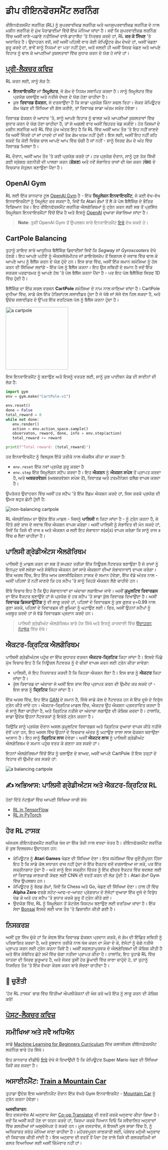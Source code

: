<!--
CO_OP_TRANSLATOR_METADATA:
{
  "original_hash": "dbacf9b1915612981d76059678e563e5",
  "translation_date": "2025-08-26T10:15:03+00:00",
  "source_file": "lessons/6-Other/22-DeepRL/README.md",
  "language_code": "pa"
}
-->
# ਡੀਪ ਰੀਇਨਫੋਰਸਮੈਂਟ ਲਰਨਿੰਗ

ਰੀਇਨਫੋਰਸਮੈਂਟ ਲਰਨਿੰਗ (RL) ਨੂੰ ਸੁਪਰਵਾਈਜ਼ਡ ਲਰਨਿੰਗ ਅਤੇ ਅਨਸੁਪਰਵਾਈਜ਼ਡ ਲਰਨਿੰਗ ਦੇ ਨਾਲ ਮਸ਼ੀਨ ਲਰਨਿੰਗ ਦੇ ਮੁੱਖ ਪੈਰਾਡਾਈਮਾਂ ਵਿੱਚੋਂ ਇੱਕ ਮੰਨਿਆ ਜਾਂਦਾ ਹੈ। ਜਦੋਂ ਕਿ ਸੁਪਰਵਾਈਜ਼ਡ ਲਰਨਿੰਗ ਵਿੱਚ ਅਸੀਂ ਜਾਣੇ-ਪਛਾਣੇ ਨਤੀਜਿਆਂ ਵਾਲੇ ਡਾਟਾਸੈਟ 'ਤੇ ਨਿਰਭਰ ਕਰਦੇ ਹਾਂ, RL **ਕਰ ਕੇ ਸਿੱਖਣ** 'ਤੇ ਅਧਾਰਿਤ ਹੈ। ਉਦਾਹਰਨ ਵਜੋਂ, ਜਦੋਂ ਅਸੀਂ ਪਹਿਲੀ ਵਾਰ ਕੋਈ ਕੰਪਿਊਟਰ ਗੇਮ ਦੇਖਦੇ ਹਾਂ, ਅਸੀਂ ਖੇਡਣਾ ਸ਼ੁਰੂ ਕਰਦੇ ਹਾਂ, ਭਾਵੇਂ ਸਾਨੂੰ ਨਿਯਮਾਂ ਦਾ ਪਤਾ ਨਹੀਂ ਹੁੰਦਾ, ਅਤੇ ਜਲਦੀ ਹੀ ਅਸੀਂ ਸਿਰਫ ਖੇਡਣ ਅਤੇ ਆਪਣੇ ਵਿਹਾਰ ਨੂੰ ਢਾਲ ਕੇ ਆਪਣੀਆਂ ਕੁਸ਼ਲਤਾਵਾਂ ਵਿੱਚ ਸੁਧਾਰ ਕਰਨ ਦੇ ਯੋਗ ਹੋ ਜਾਂਦੇ ਹਾਂ।

## [ਪ੍ਰੀ-ਲੈਕਚਰ ਕਵਿਜ਼](https://ff-quizzes.netlify.app/en/ai/quiz/43)

RL ਕਰਨ ਲਈ, ਸਾਨੂੰ ਲੋੜ ਹੈ:

* **ਇਨਵਾਇਰਮੈਂਟ** ਜਾਂ **ਸਿਮੂਲੇਟਰ**, ਜੋ ਗੇਮ ਦੇ ਨਿਯਮ ਸਥਾਪਿਤ ਕਰਦਾ ਹੈ। ਸਾਨੂੰ ਸਿਮੂਲੇਟਰ ਵਿੱਚ ਪ੍ਰਯੋਗ ਚਲਾਉਣ ਅਤੇ ਨਤੀਜੇ ਦੇਖਣ ਦੇ ਯੋਗ ਹੋਣਾ ਚਾਹੀਦਾ ਹੈ।
* ਕੁਝ **ਰਿਵਾਰਡ ਫੰਕਸ਼ਨ**, ਜੋ ਦਰਸਾਉਂਦਾ ਹੈ ਕਿ ਸਾਡਾ ਪ੍ਰਯੋਗ ਕਿੰਨਾ ਸਫਲ ਰਿਹਾ। ਜੇਕਰ ਕੰਪਿਊਟਰ ਗੇਮ ਖੇਡਣ ਦੀ ਸਿੱਖਿਆ ਦੀ ਗੱਲ ਕਰੀਏ, ਤਾਂ ਰਿਵਾਰਡ ਸਾਡਾ ਅੰਤਮ ਸਕੋਰ ਹੋਵੇਗਾ।

ਰਿਵਾਰਡ ਫੰਕਸ਼ਨ ਦੇ ਆਧਾਰ 'ਤੇ, ਸਾਨੂੰ ਆਪਣੇ ਵਿਹਾਰ ਨੂੰ ਢਾਲਣ ਅਤੇ ਆਪਣੀਆਂ ਕੁਸ਼ਲਤਾਵਾਂ ਵਿੱਚ ਸੁਧਾਰ ਕਰਨ ਦੇ ਯੋਗ ਹੋਣਾ ਚਾਹੀਦਾ ਹੈ, ਤਾਂ ਜੋ ਅਗਲੀ ਵਾਰ ਅਸੀਂ ਬਿਹਤਰ ਖੇਡ ਸਕੀਏ। ਹੋਰ ਕਿਸਮਾਂ ਦੇ ਮਸ਼ੀਨ ਲਰਨਿੰਗ ਅਤੇ RL ਵਿੱਚ ਮੁੱਖ ਅੰਤਰ ਇਹ ਹੈ ਕਿ RL ਵਿੱਚ ਅਸੀਂ ਆਮ ਤੌਰ 'ਤੇ ਇਹ ਨਹੀਂ ਜਾਣਦੇ ਕਿ ਅਸੀਂ ਜਿੱਤਦੇ ਹਾਂ ਜਾਂ ਹਾਰਦੇ ਹਾਂ ਜਦੋਂ ਤੱਕ ਗੇਮ ਖਤਮ ਨਹੀਂ ਹੁੰਦੀ। ਇਸ ਲਈ, ਅਸੀਂ ਇਹ ਨਹੀਂ ਕਹਿ ਸਕਦੇ ਕਿ ਕੋਈ ਵਿਸ਼ੇਸ਼ ਚਾਲ ਆਪਣੇ ਆਪ ਵਿੱਚ ਚੰਗੀ ਹੈ ਜਾਂ ਨਹੀਂ - ਸਾਨੂੰ ਸਿਰਫ ਗੇਮ ਦੇ ਅੰਤ ਵਿੱਚ ਰਿਵਾਰਡ ਮਿਲਦਾ ਹੈ।

RL ਦੌਰਾਨ, ਅਸੀਂ ਆਮ ਤੌਰ 'ਤੇ ਕਈ ਪ੍ਰਯੋਗ ਕਰਦੇ ਹਾਂ। ਹਰ ਪ੍ਰਯੋਗ ਦੌਰਾਨ, ਸਾਨੂੰ ਹੁਣ ਤੱਕ ਸਿੱਖੀ ਗਈ ਸ੍ਰੇਸ਼ਠ ਰਣਨੀਤੀ ਦੀ ਪਾਲਣਾ ਕਰਨ (**ਸ਼ੋਸ਼ਣ**) ਅਤੇ ਨਵੇਂ ਸੰਭਾਵਿਤ ਰਾਜਾਂ ਦੀ ਖੋਜ ਕਰਨ (**ਖੋਜ**) ਦੇ ਵਿਚਕਾਰ ਸੰਤੁਲਨ ਬਣਾਉਣਾ ਪੈਂਦਾ ਹੈ।

## OpenAI Gym

RL ਲਈ ਇੱਕ ਸ਼ਾਨਦਾਰ ਟੂਲ [OpenAI Gym](https://gym.openai.com/) ਹੈ - ਇੱਕ **ਸਿਮੂਲੇਸ਼ਨ ਇਨਵਾਇਰਮੈਂਟ**, ਜੋ ਕਈ ਵੱਖ-ਵੱਖ ਇਨਵਾਇਰਮੈਂਟਾਂ ਨੂੰ ਸਿਮੂਲੇਟ ਕਰ ਸਕਦਾ ਹੈ, ਜਿਵੇਂ ਕਿ Atari ਗੇਮਾਂ ਤੋਂ ਲੈ ਕੇ ਪੋਲ ਬੈਲੈਂਸਿੰਗ ਦੇ ਭੌਤਿਕ ਵਿਗਿਆਨ ਤੱਕ। ਇਹ ਰੀਇਨਫੋਰਸਮੈਂਟ ਲਰਨਿੰਗ ਐਲਗੋਰਿਥਮਾਂ ਨੂੰ ਟ੍ਰੇਨ ਕਰਨ ਲਈ ਸਭ ਤੋਂ ਪ੍ਰਸਿੱਧ ਸਿਮੂਲੇਸ਼ਨ ਇਨਵਾਇਰਮੈਂਟਾਂ ਵਿੱਚੋਂ ਇੱਕ ਹੈ ਅਤੇ ਇਸਨੂੰ [OpenAI](https://openai.com/) ਦੁਆਰਾ ਸੰਭਾਲਿਆ ਜਾਂਦਾ ਹੈ।

> **Note**: ਤੁਸੀਂ OpenAI Gym ਤੋਂ ਉਪਲਬਧ ਸਾਰੇ ਇਨਵਾਇਰਮੈਂਟ [ਇਥੇ](https://gym.openai.com/envs/#classic_control) ਦੇਖ ਸਕਦੇ ਹੋ।

## CartPole Balancing

ਤੁਹਾਨੂੰ ਸ਼ਾਇਦ ਸਾਰੇ ਆਧੁਨਿਕ ਬੈਲੈਂਸਿੰਗ ਡਿਵਾਈਸਾਂ ਜਿਵੇਂ ਕਿ *Segway* ਜਾਂ *Gyroscooters* ਦੇਖੇ ਹੋਣਗੇ। ਇਹ ਆਪਣੇ ਪਹੀਏ ਨੂੰ ਐਕਸਲੇਰੋਮੀਟਰ ਜਾਂ ਗਾਇਰੋਸਕੋਪ ਤੋਂ ਸਿਗਨਲ ਦੇ ਜਵਾਬ ਵਿੱਚ ਢਾਲ ਕੇ ਆਪਣੇ ਆਪ ਨੂੰ ਬੈਲੈਂਸ ਕਰਨ ਦੇ ਯੋਗ ਹੁੰਦੇ ਹਨ। ਇਸ ਭਾਗ ਵਿੱਚ, ਅਸੀਂ ਇੱਕ ਸਮਾਨ ਸਮੱਸਿਆ ਨੂੰ ਹੱਲ ਕਰਨ ਦੀ ਸਿੱਖਿਆ ਲਵਾਂਗੇ - ਇੱਕ ਪੋਲ ਨੂੰ ਬੈਲੈਂਸ ਕਰਨਾ। ਇਹ ਉਸ ਸਥਿਤੀ ਦੇ ਸਮਾਨ ਹੈ ਜਦੋਂ ਇੱਕ ਸਰਕਸ ਪਰਫਾਰਮਰ ਨੂੰ ਆਪਣੇ ਹੱਥ 'ਤੇ ਪੋਲ ਬੈਲੈਂਸ ਕਰਨਾ ਪੈਂਦਾ ਹੈ - ਪਰ ਇਹ ਪੋਲ ਬੈਲੈਂਸਿੰਗ ਸਿਰਫ 1D ਵਿੱਚ ਹੁੰਦੀ ਹੈ।

ਬੈਲੈਂਸਿੰਗ ਦਾ ਇੱਕ ਸਰਲ ਵਰਜਨ **CartPole** ਸਮੱਸਿਆ ਦੇ ਨਾਮ ਨਾਲ ਜਾਣਿਆ ਜਾਂਦਾ ਹੈ। CartPole ਦੁਨੀਆ ਵਿੱਚ, ਸਾਡੇ ਕੋਲ ਇੱਕ ਹੋਰਿਜ਼ਾਂਟਲ ਸਲਾਈਡਰ ਹੁੰਦਾ ਹੈ ਜੋ ਖੱਬੇ ਜਾਂ ਸੱਜੇ ਵੱਲ ਹਿਲ ਸਕਦਾ ਹੈ, ਅਤੇ ਉਦੇਸ਼ ਸਲਾਈਡਰ ਦੇ ਉੱਪਰ ਇੱਕ ਵਰਟਿਕਲ ਪੋਲ ਨੂੰ ਬੈਲੈਂਸ ਕਰਨਾ ਹੁੰਦਾ ਹੈ।

<img alt="a cartpole" src="images/cartpole.png" width="200"/>

ਇਸ ਇਨਵਾਇਰਮੈਂਟ ਨੂੰ ਬਣਾਉਣ ਅਤੇ ਇਸਨੂੰ ਵਰਤਣ ਲਈ, ਸਾਨੂੰ ਕੁਝ ਪਾਈਥਨ ਕੋਡ ਦੀ ਲਾਈਨਾਂ ਦੀ ਲੋੜ ਹੈ:

```python
import gym
env = gym.make("CartPole-v1")

env.reset()
done = False
total_reward = 0
while not done:
   env.render()
   action = env.action_space.sample()
   observaton, reward, done, info = env.step(action)
   total_reward += reward

print(f"Total reward: {total_reward}")
```

ਹਰ ਇਨਵਾਇਰਮੈਂਟ ਨੂੰ ਬਿਲਕੁਲ ਇੱਕੋ ਤਰੀਕੇ ਨਾਲ ਐਕਸੈਸ ਕੀਤਾ ਜਾ ਸਕਦਾ ਹੈ:
* `env.reset` ਇੱਕ ਨਵਾਂ ਪ੍ਰਯੋਗ ਸ਼ੁਰੂ ਕਰਦਾ ਹੈ
* `env.step` ਇੱਕ ਸਿਮੂਲੇਸ਼ਨ ਸਟੈਪ ਕਰਦਾ ਹੈ। ਇਹ **ਐਕਸ਼ਨ** ਨੂੰ **ਐਕਸ਼ਨ ਸਪੇਸ** ਤੋਂ ਪ੍ਰਾਪਤ ਕਰਦਾ ਹੈ, ਅਤੇ **ਅਬਜ਼ਰਵੇਸ਼ਨ** (ਅਬਜ਼ਰਵੇਸ਼ਨ ਸਪੇਸ ਤੋਂ), ਰਿਵਾਰਡ ਅਤੇ ਟਰਮੀਨੇਸ਼ਨ ਫਲੈਗ ਵਾਪਸ ਕਰਦਾ ਹੈ।

ਉਪਰੋਕਤ ਉਦਾਹਰਨ ਵਿੱਚ ਅਸੀਂ ਹਰ ਸਟੈਪ 'ਤੇ ਇੱਕ ਰੈਂਡਮ ਐਕਸ਼ਨ ਕਰਦੇ ਹਾਂ, ਜਿਸ ਕਰਕੇ ਪ੍ਰਯੋਗ ਦੀ ਉਮਰ ਬਹੁਤ ਛੋਟੀ ਹੁੰਦੀ ਹੈ:

![non-balancing cartpole](../../../../../lessons/6-Other/22-DeepRL/images/cartpole-nobalance.gif)

RL ਐਲਗੋਰਿਥਮ ਦਾ ਉਦੇਸ਼ ਇੱਕ ਮਾਡਲ - ਜਿਸਨੂੰ **ਪਾਲਿਸੀ** π ਕਿਹਾ ਜਾਂਦਾ ਹੈ - ਨੂੰ ਟ੍ਰੇਨ ਕਰਨਾ ਹੈ, ਜੋ ਦਿੱਤੇ ਗਏ ਰਾਜ ਦੇ ਜਵਾਬ ਵਿੱਚ ਐਕਸ਼ਨ ਵਾਪਸ ਕਰੇਗਾ। ਅਸੀਂ ਪਾਲਿਸੀ ਨੂੰ ਸੰਭਾਵਿਤ ਵੀ ਮੰਨ ਸਕਦੇ ਹਾਂ, ਜਿਵੇਂ ਕਿ ਕਿਸੇ ਵੀ ਰਾਜ *s* ਅਤੇ ਐਕਸ਼ਨ *a* ਲਈ ਇਹ ਸੰਭਾਵਨਾ π(*a*|*s*) ਵਾਪਸ ਕਰੇਗਾ ਕਿ ਸਾਨੂੰ ਰਾਜ *s* ਵਿੱਚ *a* ਲੈਣਾ ਚਾਹੀਦਾ ਹੈ।

## ਪਾਲਿਸੀ ਗ੍ਰੇਡੀਅੰਟਸ ਐਲਗੋਰਿਥਮ

ਪਾਲਿਸੀ ਨੂੰ ਮਾਡਲ ਕਰਨ ਦਾ ਸਭ ਤੋਂ ਸਪਸ਼ਟ ਤਰੀਕਾ ਇੱਕ ਨਿਊਰਲ ਨੈਟਵਰਕ ਬਣਾਉਣਾ ਹੈ ਜੋ ਰਾਜਾਂ ਨੂੰ ਇਨਪੁਟ ਵਜੋਂ ਲਵੇਗਾ ਅਤੇ ਸੰਬੰਧਿਤ ਐਕਸ਼ਨ (ਜਾਂ ਸਾਰੇ ਐਕਸ਼ਨਾਂ ਦੀਆਂ ਸੰਭਾਵਨਾਵਾਂ) ਵਾਪਸ ਕਰੇਗਾ। ਇੱਕ ਅਰਥ ਵਿੱਚ, ਇਹ ਇੱਕ ਆਮ ਕਲਾਸੀਫਿਕੇਸ਼ਨ ਟਾਸਕ ਦੇ ਸਮਾਨ ਹੋਵੇਗਾ, ਇੱਕ ਵੱਡੇ ਅੰਤਰ ਨਾਲ - ਅਸੀਂ ਪਹਿਲਾਂ ਤੋਂ ਨਹੀਂ ਜਾਣਦੇ ਕਿ ਹਰ ਸਟੈਪ 'ਤੇ ਸਾਨੂੰ ਕਿਹੜੇ ਐਕਸ਼ਨ ਲੈਣੇ ਚਾਹੀਦੇ ਹਨ।

ਇੱਥੇ ਵਿਚਾਰ ਇਹ ਹੈ ਕਿ ਉਹ ਸੰਭਾਵਨਾਵਾਂ ਦਾ ਅੰਦਾਜ਼ਾ ਲਗਾਇਆ ਜਾਵੇ। ਅਸੀਂ **ਕੁਮੂਲਟਿਵ ਰਿਵਾਰਡਸ** ਦਾ ਇੱਕ ਵੈਕਟਰ ਬਣਾਉਂਦੇ ਹਾਂ ਜੋ ਪ੍ਰਯੋਗ ਦੇ ਹਰ ਸਟੈਪ 'ਤੇ ਸਾਡਾ ਕੁੱਲ ਰਿਵਾਰਡ ਦਿਖਾਉਂਦਾ ਹੈ। ਅਸੀਂ **ਰਿਵਾਰਡ ਡਿਸਕਾਊਂਟਿੰਗ** ਨੂੰ ਵੀ ਲਾਗੂ ਕਰਦੇ ਹਾਂ, ਪਹਿਲਾਂ ਦੇ ਰਿਵਾਰਡਸ ਨੂੰ ਕੁਝ ਗੁਣਕ γ=0.99 ਨਾਲ ਗੁਣਾ ਕਰਕੇ, ਪਹਿਲਾਂ ਦੇ ਰਿਵਾਰਡਸ ਦੀ ਭੂਮਿਕਾ ਨੂੰ ਘਟਾਉਣ ਲਈ। ਫਿਰ, ਅਸੀਂ ਉਹਨਾਂ ਸਟੈਪਾਂ ਨੂੰ ਮਜ਼ਬੂਤ ​​ਕਰਦੇ ਹਾਂ ਜੋ ਵੱਡੇ ਰਿਵਾਰਡਸ ਪ੍ਰਦਾਨ ਕਰਦੇ ਹਨ।

> ਪਾਲਿਸੀ ਗ੍ਰੇਡੀਅੰਟ ਐਲਗੋਰਿਥਮ ਬਾਰੇ ਹੋਰ ਸਿੱਖੋ ਅਤੇ ਇਸਨੂੰ ਕਾਰਵਾਈ ਵਿੱਚ [ਉਦਾਹਰਨ ਨੋਟਬੁੱਕ](../../../../../lessons/6-Other/22-DeepRL/CartPole-RL-TF.ipynb) ਵਿੱਚ ਦੇਖੋ।

## ਐਕਟਰ-ਕ੍ਰਿਟਿਕ ਐਲਗੋਰਿਥਮ

ਪਾਲਿਸੀ ਗ੍ਰੇਡੀਅੰਟਸ ਪਹੁੰਚ ਦਾ ਇੱਕ ਸੁਧਾਰਤ ਵਰਜਨ **ਐਕਟਰ-ਕ੍ਰਿਟਿਕ** ਕਿਹਾ ਜਾਂਦਾ ਹੈ। ਇਸਦੇ ਪਿੱਛੇ ਮੁੱਖ ਵਿਚਾਰ ਇਹ ਹੈ ਕਿ ਨਿਊਰਲ ਨੈਟਵਰਕ ਨੂੰ ਦੋ ਚੀਜ਼ਾਂ ਵਾਪਸ ਕਰਨ ਲਈ ਟ੍ਰੇਨ ਕੀਤਾ ਜਾਵੇਗਾ:

* ਪਾਲਿਸੀ, ਜੋ ਇਹ ਨਿਰਧਾਰਤ ਕਰਦੀ ਹੈ ਕਿ ਕਿਹੜਾ ਐਕਸ਼ਨ ਲੈਣਾ ਹੈ। ਇਸ ਭਾਗ ਨੂੰ **ਐਕਟਰ** ਕਿਹਾ ਜਾਂਦਾ ਹੈ।
* ਕੁੱਲ ਰਿਵਾਰਡ ਦਾ ਅੰਦਾਜ਼ਾ ਜੋ ਅਸੀਂ ਇਸ ਰਾਜ ਵਿੱਚ ਪ੍ਰਾਪਤ ਕਰਨ ਦੀ ਉਮੀਦ ਕਰ ਸਕਦੇ ਹਾਂ - ਇਸ ਭਾਗ ਨੂੰ **ਕ੍ਰਿਟਿਕ** ਕਿਹਾ ਜਾਂਦਾ ਹੈ।

ਇੱਕ ਅਰਥ ਵਿੱਚ, ਇਹ ਇੱਕ [GAN](../../4-ComputerVision/10-GANs/README.md) ਦੇ ਸਮਾਨ ਹੈ, ਜਿੱਥੇ ਸਾਡੇ ਕੋਲ ਦੋ ਨੈਟਵਰਕ ਹਨ ਜੋ ਇੱਕ ਦੂਜੇ ਦੇ ਵਿਰੁੱਧ ਟ੍ਰੇਨ ਕੀਤੇ ਜਾਂਦੇ ਹਨ। ਐਕਟਰ-ਕ੍ਰਿਟਿਕ ਮਾਡਲ ਵਿੱਚ, ਐਕਟਰ ਉਹ ਐਕਸ਼ਨ ਪ੍ਰਸਤਾਵਿਤ ਕਰਦਾ ਹੈ ਜੋ ਸਾਨੂੰ ਲੈਣਾ ਚਾਹੀਦਾ ਹੈ, ਅਤੇ ਕ੍ਰਿਟਿਕ ਨਤੀਜੇ ਦਾ ਅੰਦਾਜ਼ਾ ਲਗਾਉਣ ਦੀ ਕੋਸ਼ਿਸ਼ ਕਰਦਾ ਹੈ। ਹਾਲਾਂਕਿ, ਸਾਡਾ ਉਦੇਸ਼ ਉਹਨਾਂ ਨੈਟਵਰਕਾਂ ਨੂੰ ਇਕੱਠੇ ਟ੍ਰੇਨ ਕਰਨਾ ਹੈ।

ਕਿਉਂਕਿ ਸਾਨੂੰ ਪ੍ਰਯੋਗ ਦੌਰਾਨ ਅਸਲ ਕੁਮੂਲਟਿਵ ਰਿਵਾਰਡਸ ਅਤੇ ਕ੍ਰਿਟਿਕ ਦੁਆਰਾ ਵਾਪਸ ਕੀਤੇ ਨਤੀਜੇ ਦੋਵੇਂ ਪਤਾ ਹਨ, ਇਹ ਅਸਲ ਵਿੱਚ ਉਹਨਾਂ ਦੇ ਵਿਚਕਾਰ ਅੰਤਰ ਨੂੰ ਘਟਾਉਣ ਵਾਲਾ ਲਾਸ ਫੰਕਸ਼ਨ ਬਣਾਉਣਾ ਆਸਾਨ ਹੈ। ਇਹ ਸਾਨੂੰ **ਕ੍ਰਿਟਿਕ ਲਾਸ** ਦੇਵੇਗਾ। ਅਸੀਂ **ਐਕਟਰ ਲਾਸ** ਨੂੰ ਪਾਲਿਸੀ ਗ੍ਰੇਡੀਅੰਟ ਐਲਗੋਰਿਥਮ ਦੇ ਸਮਾਨ ਪਹੁੰਚ ਵਰਤ ਕੇ ਗਣਨਾ ਕਰ ਸਕਦੇ ਹਾਂ।

ਇਹਨਾਂ ਐਲਗੋਰਿਥਮਾਂ ਵਿੱਚੋਂ ਇੱਕ ਨੂੰ ਚਲਾਉਣ ਦੇ ਬਾਅਦ, ਅਸੀਂ ਆਪਣੇ CartPole ਤੋਂ ਇਸ ਤਰ੍ਹਾਂ ਦੇ ਵਿਹਾਰ ਦੀ ਉਮੀਦ ਕਰ ਸਕਦੇ ਹਾਂ:

![a balancing cartpole](../../../../../lessons/6-Other/22-DeepRL/images/cartpole-balance.gif)

## ✍️ ਅਭਿਆਸ: ਪਾਲਿਸੀ ਗ੍ਰੇਡੀਅੰਟਸ ਅਤੇ ਐਕਟਰ-ਕ੍ਰਿਟਿਕ RL

ਹੇਠਾਂ ਦਿੱਤੇ ਨੋਟਬੁੱਕਾਂ ਵਿੱਚ ਆਪਣੀ ਸਿੱਖਿਆ ਜਾਰੀ ਰੱਖੋ:

* [RL in TensorFlow](../../../../../lessons/6-Other/22-DeepRL/CartPole-RL-TF.ipynb)
* [RL in PyTorch](../../../../../lessons/6-Other/22-DeepRL/CartPole-RL-PyTorch.ipynb)

## ਹੋਰ RL ਟਾਸਕ

ਅੱਜਕਲ ਰੀਇਨਫੋਰਸਮੈਂਟ ਲਰਨਿੰਗ ਖੋਜ ਦਾ ਇੱਕ ਤੇਜ਼ੀ ਨਾਲ ਵਧਦਾ ਖੇਤਰ ਹੈ। ਰੀਇਨਫੋਰਸਮੈਂਟ ਲਰਨਿੰਗ ਦੇ ਕੁਝ ਦਿਲਚਸਪ ਉਦਾਹਰਨ ਹਨ:

* ਕੰਪਿਊਟਰ ਨੂੰ **Atari Games** ਖੇਡਣ ਦੀ ਸਿੱਖਿਆ ਦੇਣਾ। ਇਸ ਸਮੱਸਿਆ ਵਿੱਚ ਚੁਣੌਤੀਪੂਰਨ ਹਿੱਸਾ ਇਹ ਹੈ ਕਿ ਸਾਡੇ ਕੋਲ ਸਧਾਰਨ ਰਾਜ ਨਹੀਂ ਹੁੰਦਾ ਜੋ ਇੱਕ ਵੈਕਟਰ ਵਜੋਂ ਦਰਸਾਇਆ ਜਾ ਸਕੇ, ਪਰ ਇੱਕ ਸਕ੍ਰੀਨਸ਼ਾਟ ਹੁੰਦਾ ਹੈ - ਅਤੇ ਸਾਨੂੰ ਇਸ ਸਕ੍ਰੀਨ ਚਿੱਤਰ ਨੂੰ ਇੱਕ ਫੀਚਰ ਵੈਕਟਰ ਵਿੱਚ ਬਦਲਣ ਲਈ ਜਾਂ ਰਿਵਾਰਡ ਜਾਣਕਾਰੀ ਕੱਢਣ ਲਈ CNN ਦੀ ਵਰਤੋਂ ਕਰਨ ਦੀ ਲੋੜ ਹੁੰਦੀ ਹੈ। Atari ਗੇਮਾਂ Gym ਵਿੱਚ ਉਪਲਬਧ ਹਨ।
* ਕੰਪਿਊਟਰ ਨੂੰ ਬੋਰਡ ਗੇਮਾਂ, ਜਿਵੇਂ ਕਿ Chess ਅਤੇ Go, ਖੇਡਣ ਦੀ ਸਿੱਖਿਆ ਦੇਣਾ। ਹਾਲ ਹੀ ਵਿੱਚ **Alpha Zero** ਵਰਗੇ ਸਟੇਟ-ਆਫ-ਦ-ਆਰਟ ਪ੍ਰੋਗਰਾਮ ਦੋ ਏਜੰਟਾਂ ਦੁਆਰਾ ਇੱਕ ਦੂਜੇ ਦੇ ਵਿਰੁੱਧ ਖੇਡ ਕੇ ਅਤੇ ਹਰ ਸਟੈਪ 'ਤੇ ਸੁਧਾਰ ਕਰਕੇ ਸ਼ੁਰੂ ਤੋਂ ਟ੍ਰੇਨ ਕੀਤੇ ਗਏ।
* ਉਦਯੋਗ ਵਿੱਚ, RL ਨੂੰ ਸਿਮੂਲੇਸ਼ਨ ਤੋਂ ਕੰਟਰੋਲ ਸਿਸਟਮ ਬਣਾਉਣ ਲਈ ਵਰਤਿਆ ਜਾਂਦਾ ਹੈ। ਇੱਕ ਸੇਵਾ [Bonsai](https://azure.microsoft.com/services/project-bonsai/?WT.mc_id=academic-77998-cacaste) ਇਸਦੇ ਲਈ ਖਾਸ ਤੌਰ 'ਤੇ ਡਿਜ਼ਾਈਨ ਕੀਤੀ ਗਈ ਹੈ।

## ਨਿਸਕਰਸ਼

ਅਸੀਂ ਹੁਣ ਸਿੱਖ ਚੁੱਕੇ ਹਾਂ ਕਿ ਕੇਵਲ ਇੱਕ ਰਿਵਾਰਡ ਫੰਕਸ਼ਨ ਪ੍ਰਦਾਨ ਕਰਕੇ, ਜੋ ਗੇਮ ਦੀ ਇੱਛਿਤ ਸਥਿਤੀ ਨੂੰ ਪਰਿਭਾਸ਼ਿਤ ਕਰਦਾ ਹੈ, ਅਤੇ ਸੂਝਵਾਨ ਤਰੀਕੇ ਨਾਲ ਖੋਜ ਕਰਨ ਦਾ ਮੌਕਾ ਦੇ ਕੇ, ਏਜੰਟਾਂ ਨੂੰ ਚੰਗੇ ਨਤੀਜੇ ਪ੍ਰਾਪਤ ਕਰਨ ਲਈ ਟ੍ਰੇਨ ਕਰਨਾ ਕਿਵੇਂ ਹੈ। ਅਸੀਂ ਸਫਲਤਾਪੂਰਵਕ ਦੋ ਐਲਗੋਰਿਥਮਾਂ ਦੀ ਕੋਸ਼ਿਸ਼ ਕੀਤੀ ਹੈ ਅਤੇ ਇੱਕ ਸੰਬੰਧਿਤ ਛੋਟੇ ਸਮੇਂ ਵਿੱਚ ਚੰਗਾ ਨਤੀਜਾ ਪ੍ਰਾਪਤ ਕੀਤਾ ਹੈ। ਹਾਲਾਂਕਿ, ਇਹ ਤੁਹਾਡੇ RL ਵਿੱਚ ਯਾਤਰਾ ਦੀ ਸਿਰਫ ਸ਼ੁਰੂਆਤ ਹੈ, ਅਤੇ ਜੇਕਰ ਤੁਸੀਂ ਹੋਰ ਡੂੰਘਾਈ ਵਿੱਚ ਜਾਣਾ ਚਾਹੁੰਦੇ ਹੋ, ਤਾਂ ਤੁਹਾਨੂੰ ਨਿਸਚਿਤ ਤੌਰ 'ਤੇ ਇੱਕ ਵੱਖਰਾ ਕੋਰਸ ਕਰਨ ਬਾਰੇ ਸੋਚਣਾ ਚਾਹੀਦਾ ਹੈ।

## 🚀 ਚੁਣੌਤੀ

'ਹੋਰ RL ਟਾਸਕ' ਭਾਗ ਵਿੱਚ ਦਿੱਤੀਆਂ ਐਪਲੀਕੇਸ਼ਨਾਂ ਦੀ ਖੋਜ ਕਰੋ ਅਤੇ ਇੱਕ ਨੂੰ ਲਾਗੂ ਕਰਨ ਦੀ ਕੋਸ਼ਿਸ਼ ਕਰੋ!

## [ਪੋਸਟ-ਲੈਕਚਰ ਕਵਿਜ਼](https://ff-quizzes.netlify.app/en/ai/quiz/44)

## ਸਮੀਖਿਆ ਅਤੇ ਸਵੈ ਅਧਿਐਨ

ਸਾਡੇ [Machine Learning for Beginners Curriculum](https://github.com/microsoft/ML-For-Beginners/blob/main/8-Reinforcement/README.md) ਵਿੱਚ ਕਲਾਸੀਕਲ ਰੀਇਨਫੋਰਸਮੈਂਟ ਲਰਨਿੰਗ ਬਾਰੇ ਹੋਰ ਸਿੱਖੋ।

ਇਹ ਸ਼ਾਨਦਾਰ ਵੀਡੀਓ [ਇਥੇ](https://www.youtube.com/watch?v=qv6UVOQ0F44) ਦੇਖੋ ਜੋ ਦਿਖਾਉਂਦੀ ਹੈ ਕਿ ਕੰਪਿਊਟਰ Super Mario ਖੇਡਣ ਦੀ ਸਿੱਖਿਆ ਕਿਵੇਂ ਕਰ ਸਕਦਾ ਹੈ।

## ਅਸਾਈਨਮੈਂਟ: [Train a Mountain Car](lab/README.md)

ਤੁਹਾਡਾ ਉਦੇਸ਼ ਇਸ ਅਸਾਈਨਮੈਂਟ ਦੌਰਾਨ ਇੱਕ ਵੱਖਰੇ Gym ਇਨਵਾਇਰਮੈਂਟ - [Mountain Car](https://www.gymlibrary.ml/environments/classic_control/mountain_car/) ਨੂੰ ਟ੍ਰੇਨ ਕਰਨਾ ਹੋਵੇਗਾ।

**ਅਸਵੀਕਾਰਨ**:  
ਇਹ ਦਸਤਾਵੇਜ਼ AI ਅਨੁਵਾਦ ਸੇਵਾ [Co-op Translator](https://github.com/Azure/co-op-translator) ਦੀ ਵਰਤੋਂ ਕਰਕੇ ਅਨੁਵਾਦ ਕੀਤਾ ਗਿਆ ਹੈ। ਜਦੋਂ ਕਿ ਅਸੀਂ ਸਹੀ ਹੋਣ ਦਾ ਯਤਨ ਕਰਦੇ ਹਾਂ, ਕਿਰਪਾ ਕਰਕੇ ਧਿਆਨ ਦਿਓ ਕਿ ਸਵੈਚਾਲਿਤ ਅਨੁਵਾਦਾਂ ਵਿੱਚ ਗਲਤੀਆਂ ਜਾਂ ਅਸੁਚੱਜੇਪਣ ਹੋ ਸਕਦੇ ਹਨ। ਮੂਲ ਦਸਤਾਵੇਜ਼, ਜੋ ਇਸਦੀ ਮੂਲ ਭਾਸ਼ਾ ਵਿੱਚ ਹੈ, ਨੂੰ ਅਧਿਕਾਰਤ ਸਰੋਤ ਮੰਨਿਆ ਜਾਣਾ ਚਾਹੀਦਾ ਹੈ। ਮਹੱਤਵਪੂਰਨ ਜਾਣਕਾਰੀ ਲਈ, ਪੇਸ਼ੇਵਰ ਮਨੁੱਖੀ ਅਨੁਵਾਦ ਦੀ ਸਿਫਾਰਸ਼ ਕੀਤੀ ਜਾਂਦੀ ਹੈ। ਇਸ ਅਨੁਵਾਦ ਦੀ ਵਰਤੋਂ ਤੋਂ ਪੈਦਾ ਹੋਣ ਵਾਲੇ ਕਿਸੇ ਵੀ ਗਲਤਫਹਿਮੀ ਜਾਂ ਗਲਤ ਵਿਆਖਿਆ ਲਈ ਅਸੀਂ ਜ਼ਿੰਮੇਵਾਰ ਨਹੀਂ ਹਾਂ।